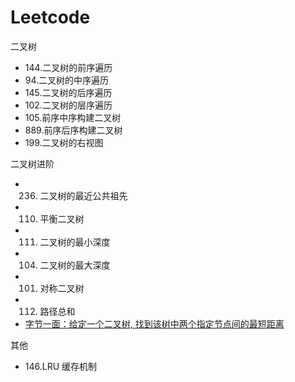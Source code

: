 # Leetcode

二叉树

- 144.二叉树的前序遍历
- 94.二叉树的中序遍历
- 145.二叉树的后序遍历
- 102.二叉树的层序遍历
- 105.前序中序构建二叉树
- 889.前序后序构建二叉树
- 199.二叉树的右视图

二叉树进阶

- 236. 二叉树的最近公共祖先
- 110. 平衡二叉树
- 111. 二叉树的最小深度
- 104. 二叉树的最大深度
- 101. 对称二叉树
- 112. 路径总和
- [字节一面：给定一个二叉树, 找到该树中两个指定节点间的最短距离](https://github.com/sisterAn/JavaScript-Algorithms/issues/82)

其他

- 146.LRU 缓存机制
